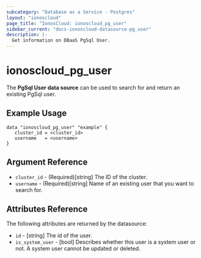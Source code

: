 ```yaml
---
subcategory: "Database as a Service - Postgres"
layout: "ionoscloud"
page_title: "IonosCloud: ionoscloud_pg_user"
sidebar_current: "docs-ionoscloud-datasource-pg_user"
description: |-
  Get information on DBaaS PgSql User.
---
```


# ionoscloud\_pg_user

The **PgSql User data source** can be used to search for and return an existing PgSql user.

## Example Usage

```hcl
data "ionoscloud_pg_user" "example" {
   cluster_id = <cluster_id>
   username   = <username>
}
```

## Argument Reference

* `cluster_id` - (Required)[string] The ID of the cluster.
* `username` - (Required)[string] Name of an existing user that you want to search for.

## Attributes Reference

The following attributes are returned by the datasource:

* `id` - [string] The id of the user.
* `is_system_user` - [bool] Describes whether this user is a system user or not. A system user cannot be updated or deleted.

